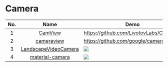 Camera
======================
No. | Name | Demo
:---: | :---: | ---
1| [CamView](https://github.com/LivotovLabs/CamView) | https://github.com/LivotovLabs/CamView
2| [cameraview](https://github.com/google/cameraview) | https://github.com/google/cameraview
3| [LandscapeVideoCamera](https://github.com/JeroenMols/LandscapeVideoCamera) | ![](https://raw.githubusercontent.com/JeroenMols/LandscapeVideoCamera/master/screenshots/preview.gif)
4| [material-camera](https://github.com/afollestad/material-camera) | ![](https://raw.githubusercontent.com/afollestad/material-camera/master/art/showcase1.png)